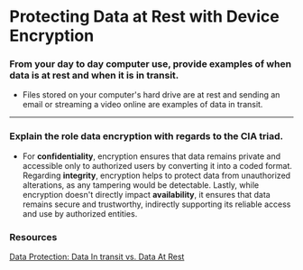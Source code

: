 # Protecting Data at Rest with Device Encryption
### From your day to day computer use, provide examples of when data is at rest and when it is in transit.
- Files stored on your computer's hard drive are at rest and sending an email or streaming a video online are examples of data in transit.

---

### Explain the role data encryption with regards to the CIA triad.
- For **confidentiality**, encryption ensures that data remains private and accessible only to authorized users by converting it into a coded format. Regarding **integrity**, encryption helps to protect data from unauthorized alterations, as any tampering would be detectable. Lastly, while encryption doesn't directly impact **availability**, it ensures that data remains secure and trustworthy, indirectly supporting its reliable access and use by authorized entities.

### Resources
[Data Protection: Data In transit vs. Data At Rest](https://digitalguardian.com/blog/data-protection-data-in-transit-vs-data-at-rest) <br/>
